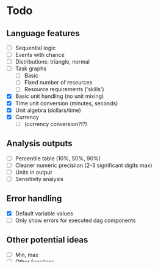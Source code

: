# Todo

## Language features

- [ ] Sequential logic
- [ ] Events with chance
- [ ] Distributions: triangle, normal
- [ ] Task graphs
  - [ ] Basic
  - [ ] Fixed number of resources
  - [ ] Resource requirements ('skills')
- [x] Basic unit handling (no unit mixing)
- [x] Time unit conversion (minutes, seconds)
- [x] Unit algebra (dollars/time)
- [x] Currency
  - [ ] (currency conversion?!?)

## Analysis outputs

- [ ] Percentile table (10%, 50%, 90%)
- [ ] Cleaner numeric precisiion (2-3 significant digits max)
- [ ] Units in output
- [ ] Sensitivity analysis

## Error handling

- [x] Default variable values
- [ ] Only show errors for executed dag components

## Other potential ideas

- [ ] Min, max
- [ ] Other functions
- [ ] Function definitions
- [ ] Dates?
  - [ ] Business days?

## Bugs

- [x] Notebook plugin outputs old values

## Technical thoughts

- 'analysis' results (what should we show?) should be decoupled from the display of analyses (how should we show it?)
